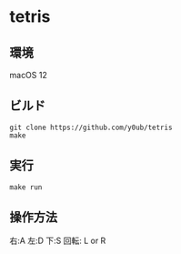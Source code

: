 # tetris
## 環境
macOS 12
## ビルド
    git clone https://github.com/y0ub/tetris  
    make  
## 実行
    make run

## 操作方法
右:A 左:D 下:S 回転: L or R

